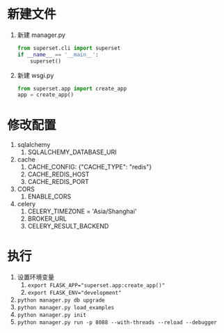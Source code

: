 # 新建文件

1.  新建 manager.py
    ```python
    from superset.cli import superset
    if __name__ == '__main__':
        superset()
    ```
2.  新建 wsgi.py
    ```python
    from superset.app import create_app
    app = create_app()
    ```

# 修改配置

1.  sqlalchemy
    1.  SQLALCHEMY_DATABASE_URI
2.  cache
    1.  CACHE_CONFIG: {"CACHE_TYPE": "redis"}
    2.  CACHE_REDIS_HOST
    3.  CACHE_REDIS_PORT
3.  CORS
    1.  ENABLE_CORS
4.  celery
    1.  CELERY_TIMEZONE = 'Asia/Shanghai'
    2.  BROKER_URL
    3.  CELERY_RESULT_BACKEND

# 执行

1.  设置环境变量
    1.  `export FLASK_APP="superset.app:create_app()"`
    2.  `export FLASK_ENV="development"`
2.  `python manager.py db upgrade`
3.  `python manager.py load_examples`
4.  `python manager.py init`
5.  `python manager.py run -p 8088 --with-threads --reload --debugger`
